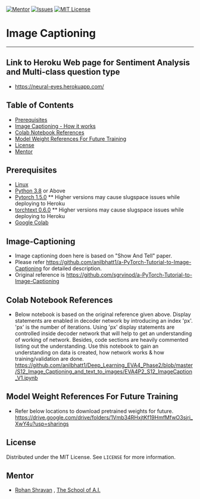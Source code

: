 <!-- PROJECT SHIELDS -->
<!--
*** I'm using markdown "reference style" links for readability.
*** Reference links are enclosed in brackets [ ] instead of parentheses ( ).
*** See the bottom of this document for the declaration of the reference variables
*** for contributors-url, forks-url, etc. This is an optional, concise syntax you may use.
*** https://www.markdownguide.org/basic-syntax/#reference-style-links
-->
[![Mentor][mentor-shield]][mentor-url]
[![Issues][issues-shield]][issues-url]
[![MIT License][license-shield]][license-url]

# Image Captioning 
________

## Link to Heroku Web page for Sentiment Analysis and Multi-class question type
- https://neural-eyes.herokuapp.com/

<!-- TABLE OF CONTENTS -->
## Table of Contents

* [Prerequisites](#prerequisites)
* [Image Captioning - How it works](#Image-Captioning)
* [Colab Notebook References](#Colab-Notebook-References)
* [Model Weight References For Future Training](#Model-Weight-References-For-Future-Training)
* [License](#license)
* [Mentor](#mentor)

## Prerequisites

* [Linux](https://www.tutorialspoint.com/ubuntu/index.htm)
* [Python 3.8](https://www.python.org/downloads/) or Above
* [Pytorch 1.5.0](https://pytorch.org/) ** Higher versions may cause slugspace issues while deploying to Heroku 
* [torchtext 0.6.0](https://pytorch.org/docs/stable/torchvision/index.html) ** Higher versions may cause slugspace  issues while deploying to Heroku
* [Google Colab](https://colab.research.google.com/)

<!-- Image-Captioning -->
## Image-Captioning
- Image captioning doen here is based on "Show And Tell" paper.
- Please refer https://github.com/anilbhatt1/a-PyTorch-Tutorial-to-Image-Captioning for detailed description.
- Original reference is https://github.com/sgrvinod/a-PyTorch-Tutorial-to-Image-Captioning

<!-- Colab-Notebook-References -->
## Colab Notebook References
- Below notebook is based on the original reference given above. Display statements are enabled in decoder network by introducing an index 'px'. 'px' is the number of iterations. Using 'px' display statements are controlled inside decoder network that will help to get an understanding of working of network. Besides, code sections are heavily commented listing out the understanding. Use this notebook to gain an understanding on data is created, how network works & how training/validation are done.
https://github.com/anilbhatt1/Deep_Learning_EVA4_Phase2/blob/master/S12_Image_Captioning_and_text_to_images/EVA4P2_S12_ImageCaption_V1.ipynb

<!-- Model-Weight-References-For-Future-Training -->
## Model Weight References For Future Training
- Refer below locations to download pretrained weights for future. 
https://drive.google.com/drive/folders/1Vmb34RHxjtKf19HmfMfwO3sjri_XwY4u?usp=sharings

<!-- LICENSE -->
## License

Distributed under the MIT License. See `LICENSE` for more information.

<!-- MENTOR -->
## Mentor

* [Rohan Shravan](https://www.linkedin.com/in/rohanshravan/) , [The School of A.I.](https://theschoolof.ai/)

<!-- MARKDOWN LINKS & IMAGES -->
<!-- https://www.markdownguide.org/basic-syntax/#reference-style-links -->
[mentor-shield]: https://img.shields.io/badge/Mentor-mentor-yellowgreen
[mentor-url]: https://www.linkedin.com/in/rohanshravan/
[forks-shield]: https://img.shields.io/github/forks/othneildrew/Best-README-Template.svg?style=flat-square
[forks-url]: https://github.com/othneildrew/Best-README-Template/network/members
[stars-shield]: https://img.shields.io/github/stars/othneildrew/Best-README-Template.svg?style=flat-square
[stars-url]: https://github.com/othneildrew/Best-README-Template/stargazers
[issues-shield]: https://img.shields.io/github/issues/othneildrew/Best-README-Template.svg?style=flat-square
[issues-url]: https://github.com/othneildrew/Best-README-Template/issues
[license-shield]: https://img.shields.io/github/license/othneildrew/Best-README-Template.svg?style=flat-square
[license-url]: https://github.com/anilbhatt1/Deep_Learning_EVA4_Phase2/blob/master/LICENSE.txt
[linkedin-shield]: https://img.shields.io/badge/-LinkedIn-black.svg?style=flat-square&logo=linkedin&colorB=555



